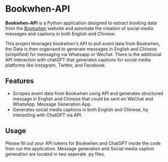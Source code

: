 # Bookwhen-API

**Bookwhen-API** is a Python application designed to extract booking data from the [Bookwhen](https://bookwhen.com/) website and automate the creation of social media messages and captions in both English and Chinese. 

This project leverages bookwhen's API to pull event data from Bookwhen, the Data is then organised to generate messages in English and Chinese (simplified) for messaging via Whatsapp or Wechat.
There is the additional API interaction with chatGPT that generates captions for social media platforms like Instagram, Twitter, and Facebook. 

## Features
- Scrapes event data from Bookwhen using API and generates structured message in English and Chinese that could be sent on WeChat and WhatsApp. Message Generation App.
- Generates social media captions in both English and Chinese, by interacting with ChatGPT via API.


## Usage
Please fill out your API tokens for Bookwhen and ChatGPT inside the code then run the application.
Message generation and Social media caption generation are located in two seperate .py files.
